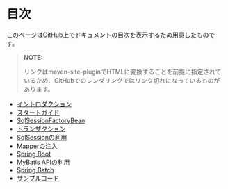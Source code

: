 # 目次

このページはGitHub上でドキュメントの目次を表示するため用意したものです。

> **NOTE:**
>
> リンクはmaven-site-pluginでHTMLに変換することを前提に指定されているため、GitHubでのレンダリングではリンク切れになっているものがあります。

* [イントロダクション](./index.md)
* [スタートガイド](./getting-started.md)
* [SqlSessionFactoryBean](./factorybean.md)
* [トランザクション](./transactions.md)
* [SqlSessionの利用](./sqlsession.md)
* [Mapperの注入](./mappers.md)
* [Spring Boot](./boot.md)
* [MyBatis APIの利用](./using-api.md)
* [Spring Batch](./batch.md)
* [サンプルコード](./sample.md)
